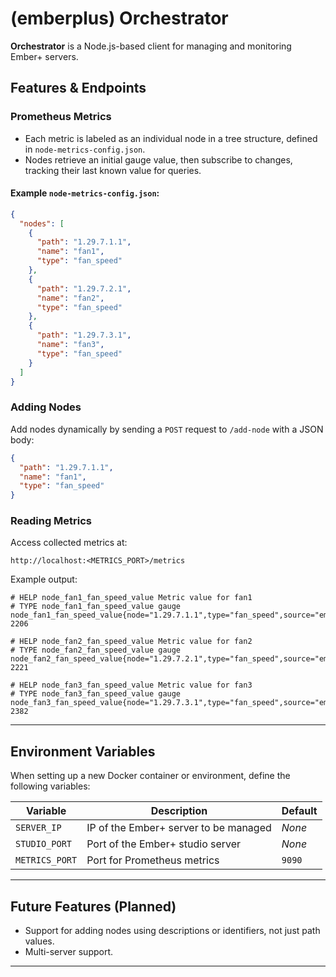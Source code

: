 # (emberplus) Orchestrator

**Orchestrator** is a Node.js-based client for managing and monitoring Ember+ servers.

## Features & Endpoints

### Prometheus Metrics

- Each metric is labeled as an individual node in a tree structure, defined in `node-metrics-config.json`.
- Nodes retrieve an initial gauge value, then subscribe to changes, tracking their last known value for queries.

#### Example `node-metrics-config.json`:

```json
{
  "nodes": [
    {
      "path": "1.29.7.1.1",
      "name": "fan1",
      "type": "fan_speed"
    },
    {
      "path": "1.29.7.2.1",
      "name": "fan2",
      "type": "fan_speed"
    },
    {
      "path": "1.29.7.3.1",
      "name": "fan3",
      "type": "fan_speed"
    }
  ]
}
```

### Adding Nodes

Add nodes dynamically by sending a `POST` request to `/add-node` with a JSON body:

```json
{
  "path": "1.29.7.1.1",
  "name": "fan1",
  "type": "fan_speed"
}
```

### Reading Metrics

Access collected metrics at:

```
http://localhost:<METRICS_PORT>/metrics
```

Example output:

```
# HELP node_fan1_fan_speed_value Metric value for fan1
# TYPE node_fan1_fan_speed_value gauge
node_fan1_fan_speed_value{node="1.29.7.1.1",type="fan_speed",source="emberplus"} 2206

# HELP node_fan2_fan_speed_value Metric value for fan2
# TYPE node_fan2_fan_speed_value gauge
node_fan2_fan_speed_value{node="1.29.7.2.1",type="fan_speed",source="emberplus"} 2221

# HELP node_fan3_fan_speed_value Metric value for fan3
# TYPE node_fan3_fan_speed_value gauge
node_fan3_fan_speed_value{node="1.29.7.3.1",type="fan_speed",source="emberplus"} 2382
```

---

## Environment Variables

When setting up a new Docker container or environment, define the following variables:

| Variable       | Description                                   | Default |
|---------------|-----------------------------------------------|---------|
| `SERVER_IP`   | IP of the Ember+ server to be managed        | _None_  |
| `STUDIO_PORT` | Port of the Ember+ studio server             | _None_  |
| `METRICS_PORT`| Port for Prometheus metrics                  | `9090`  |

---

## Future Features (Planned)

- Support for adding nodes using descriptions or identifiers, not just path values.
- Multi-server support.

---
